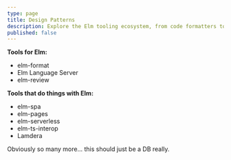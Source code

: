 ```yaml
---
type: page
title: Design Patterns
description: Explore the Elm tooling ecosystem, from code formatters to IDE integrations, to static site builders and review tooling.
published: false
---
```



**Tools for Elm:**

- elm-format
- Elm Language Server
- elm-review

**Tools that do things with Elm:**

- elm-spa
- elm-pages
- elm-serverless
- elm-ts-interop
- Lamdera


Obviously so many more... this should just be a DB really.
